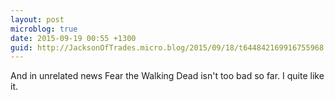 ```yaml
---
layout: post
microblog: true
date: 2015-09-19 00:55 +1300
guid: http://JacksonOfTrades.micro.blog/2015/09/18/t644842169916755968.html
---
```

And in unrelated news Fear the Walking Dead isn't too bad so far. I quite like it.
